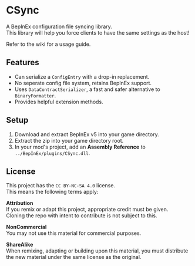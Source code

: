 # CSync
A BepInEx configuration file syncing library.<br>
This library will help you force clients to have the same settings as the host!

Refer to the wiki for a usage guide.

## Features
- Can serialize a `ConfigEntry` with a drop-in replacement.
- No seperate config file system, retains BepInEx support.
- Uses `DataContractSerializer`, a fast and safer alternative to `BinaryFormatter`.
- Provides helpful extension methods.

## Setup
1. Download and extract BepInEx v5 into your game directory.
2. Extract the zip into your game directory root.
3. In your mod's project, add an **Assembly Reference** to `../BepInEx/plugins/CSync.dll`.

## License
This project has the `CC BY-NC-SA 4.0` license.<br>
This means the following terms apply:

**Attribution**<br>
If you remix or adapt this project, appropriate credit must be given.<br>
Cloning the repo with intent to contribute is not subject to this.

**NonCommercial**<br>
You may not use this material for commercial purposes.

**ShareAlike**<br>
When remixing, adapting or building upon this material, you must
distribute the new material under the same license as the original.
